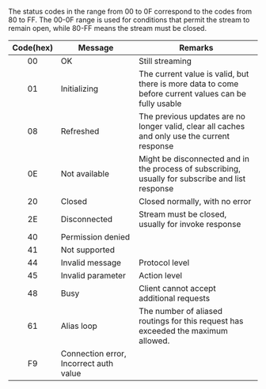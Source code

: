 The status codes in the range from 00 to 0F correspond to the codes from 80 to FF. The 00-0F range is used for conditions that permit the stream to remain open, while 80-FF means the stream must be closed. 


| Code(hex) | Message  | Remarks |
|:-------------:| ------------- |  ------------- | 
| 00     | OK | Still streaming |
| 01     | Initializing | The current value is valid, but there is more data to come before current values can be fully usable  |
| 08     | Refreshed| The previous updates are no longer valid, clear all caches and only use the current response|
| 0E| Not available| Might be disconnected and in the process of subscribing, usually for subscribe and list response|
| 20 | Closed | Closed normally, with no error  |
| 2E| Disconnected | Stream must be closed, usually for invoke response |
| 40| Permission denied|
| 41| Not supported|
| 44| Invalid message| Protocol level|
| 45| Invalid parameter| Action level |
| 48| Busy| Client cannot accept additional requests|
| 61 | Alias loop| The number of aliased routings for this request has exceeded the maximum allowed. 
| F9 | Connection error, Incorrect auth value| 
